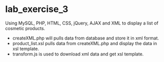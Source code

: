 # lab_exercise_3


Using MySQL, PHP, HTML, CSS, jQuery, AJAX and XML to display a list of cosmetic products.

 - createXML.php will pulls data from database and store it in xml format.
 - product_list.xsl pulls data from createXML.php and display the data in xsl template.
 - transform.js is used to download xml data and get xsl template.
